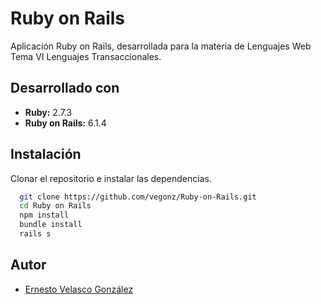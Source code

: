 # Ruby on Rails

Aplicación Ruby on Rails, desarrollada para la materia de Lenguajes Web Tema VI Lenguajes Transaccionales.

## Desarrollado con

- **Ruby:** 2.7.3
- **Ruby on Rails:** 6.1.4
  
## Instalación 

Clonar el repositorio e instalar las dependencias.

```bash 
  git clone https://github.com/vegonz/Ruby-on-Rails.git
  cd Ruby on Rails
  npm install
  bundle install
  rails s
```
    
## Autor

- [Ernesto Velasco González](https://www.github.com/vegonz)
